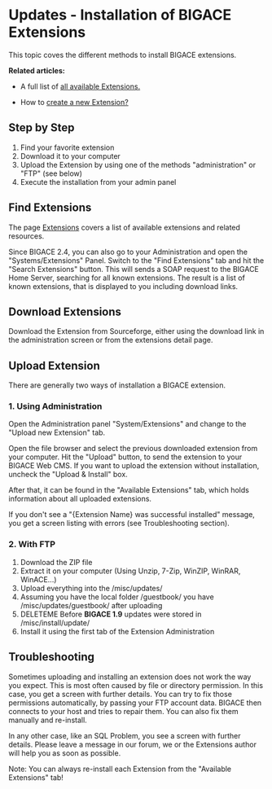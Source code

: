 # Updates - Installation of BIGACE Extensions

This topic coves the different methods to install BIGACE extensions.

**Related articles:**


*  A full list of [all available Extensions.](bigace/extensions)

*  How to [create a new Extension?](bigace/update)

## Step by Step

 1.  Find your favorite extension
 2.  Download it to your computer
 3.  Upload the Extension by using one of the methods "administration" or "FTP" (see below)
 4.  Execute the installation from your admin panel

## Find Extensions

The page [Extensions](bigace/extensions) covers a list of available extensions and related resources.

Since BIGACE 2.4, you can also go to your Administration and open the "Systems/Extensions" Panel. Switch to the "Find Extensions" tab and hit the "Search Extensions" button. 
This will sends a SOAP request to the BIGACE Home Server, searching for all known extensions. The result is a list of known extensions, that is displayed to you including download links.

## Download Extensions

Download the Extension from Sourceforge, either using the download link in the administration screen or from the extensions detail page.

## Upload Extension

There are generally two ways of installation a BIGACE extension.

### 1. Using Administration

Open the Administration panel "System/Extensions" and change to the "Upload new Extension" tab.

Open the file browser and select the previous downloaded extension from your computer. Hit the "Upload" button, to send the extension to your BIGACE Web CMS. 
If you want to upload the extension without installation, uncheck the "Upload & Install" box.

After that, it can be found in the "Available Extensions" tab, which holds information about all uploaded extensions.

If you don't see a "{Extension Name} was successful installed" message, you get a screen listing with errors (see Troubleshooting section). 

### 2. With FTP

 1.  Download the ZIP file
 2.  Extract it on your computer (Using Unzip, 7-Zip, WinZIP, WinRAR, WinACE...)
 3.  Upload everything into the /misc/updates/
 4.  Assuming you have the local folder /guestbook/ you have /misc/updates/guestbook/ after uploading
 5.  DELETEME Before __BIGACE 1.9__ updates were stored in /misc/install/update/
 6.  Install it using the first tab of the Extension Administration


## Troubleshooting

Sometimes uploading and installing an extension does not work the way you expect. This is most often caused by file or directory permission. In this case, you get a screen with further details. You can try to fix those permissions automatically, by passing your FTP account data.
BIGACE then connects to your host and tries to repair them. You can also fix them manually and re-install.

In any other case, like an SQL Problem, you see a screen with further details. Please leave a message in our forum, we or the Extensions author will help you as soon as possible. 

Note: You can always re-install each Extension from the "Available Extensions" tab! 
